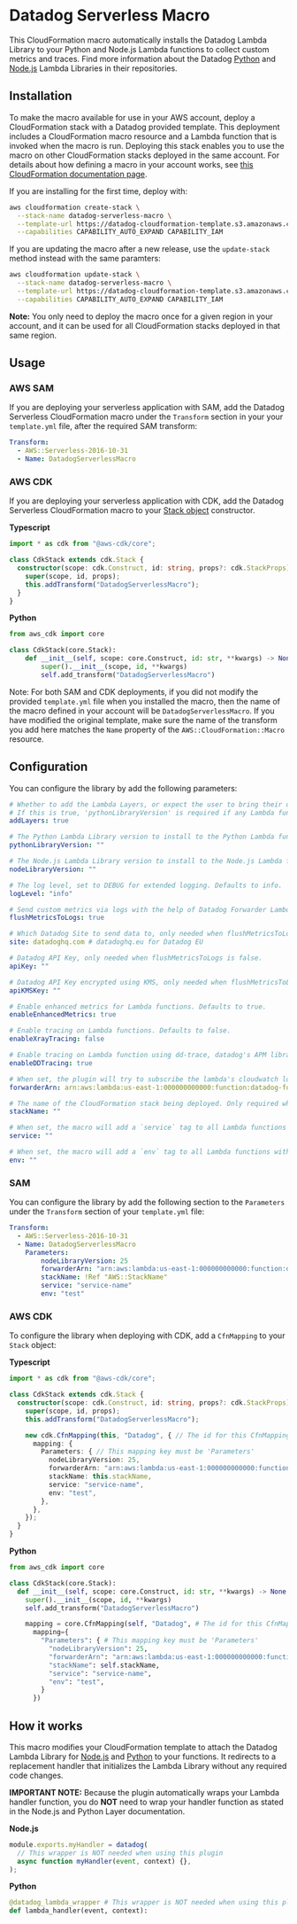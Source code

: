 # Datadog Serverless Macro

This CloudFormation macro automatically installs the Datadog Lambda Library to your Python and Node.js Lambda functions to collect custom metrics and traces. Find more information about the Datadog [Python](https://github.com/DataDog/datadog-lambda-layer-python) and [Node.js](https://github.com/DataDog/datadog-lambda-layer-js) Lambda Libraries in their repositories.

## Installation

To make the macro available for use in your AWS account, deploy a CloudFormation stack with a Datadog provided template. This deployment includes a CloudFormation macro resource and a Lambda function that is invoked when the macro is run. Deploying this stack enables you to use the macro on other CloudFormation stacks deployed in the same account. For details about how defining a macro in your account works, see [this CloudFormation documentation page](https://docs.aws.amazon.com/AWSCloudFormation/latest/UserGuide/template-macros.html).

If you are installing for the first time, deploy with:
```bash
aws cloudformation create-stack \
  --stack-name datadog-serverless-macro \
  --template-url https://datadog-cloudformation-template.s3.amazonaws.com/aws/serverless-macro/latest.yml \
  --capabilities CAPABILITY_AUTO_EXPAND CAPABILITY_IAM
```

If you are updating the macro after a new release, use the `update-stack` method instead with the same paramters:
```bash
aws cloudformation update-stack \
  --stack-name datadog-serverless-macro \
  --template-url https://datadog-cloudformation-template.s3.amazonaws.com/aws/serverless-macro/latest.yml \
  --capabilities CAPABILITY_AUTO_EXPAND CAPABILITY_IAM
```

**Note:** You only need to deploy the macro once for a given region in your account, and it can be used for all CloudFormation stacks deployed in that same region.

## Usage

### AWS SAM

If you are deploying your serverless application with SAM, add the Datadog Serverless CloudFormation macro under the `Transform` section in your your `template.yml` file, after the required SAM transform:

```yaml
Transform:
  - AWS::Serverless-2016-10-31
  - Name: DatadogServerlessMacro
```

### AWS CDK

If you are deploying your serverless application with CDK, add the Datadog Serverless CloudFormation macro to your [Stack object](https://docs.aws.amazon.com/cdk/api/latest/docs/@aws-cdk_core.Stack.html) constructor.

**Typescript**
```typescript
import * as cdk from "@aws-cdk/core";

class CdkStack extends cdk.Stack {
  constructor(scope: cdk.Construct, id: string, props?: cdk.StackProps) {
    super(scope, id, props);
    this.addTransform("DatadogServerlessMacro");
  }
}
```

**Python**
```python
from aws_cdk import core

class CdkStack(core.Stack):
    def __init__(self, scope: core.Construct, id: str, **kwargs) -> None:
        super().__init__(scope, id, **kwargs)
        self.add_transform("DatadogServerlessMacro")
```

Note: For both SAM and CDK deployments, if you did not modify the provided `template.yml` file when you installed the macro, then the name of the macro defined in your account will be `DatadogServerlessMacro`. If you have modified the original template, make sure the name of the transform you add here matches the `Name` property of the `AWS::CloudFormation::Macro` resource.

## Configuration

You can configure the library by add the following parameters:

```yaml
# Whether to add the Lambda Layers, or expect the user to bring their own. Defaults to true.
# If this is true, 'pythonLibraryVersion' is required if any Lambda function has a Python runtime, and 'nodeLibraryVersion' is required if any Lambda function has a Node.js runtime.
addLayers: true

# The Python Lambda Library version to install to the Python Lambda functions. This is required if 'addLayers' is true and you are deploying one or more Python Lambda functions. The latest version is 19.
pythonLibraryVersion: ""

# The Node.js Lambda Library version to install to the Node.js Lambda functions. This is required if 'addLayers' is true and you are deploying one or more Node.js Lambda functions. The latest version is 25.
nodeLibraryVersion: ""

# The log level, set to DEBUG for extended logging. Defaults to info.
logLevel: "info"

# Send custom metrics via logs with the help of Datadog Forwarder Lambda function (recommended). Defaults to true.
flushMetricsToLogs: true

# Which Datadog Site to send data to, only needed when flushMetricsToLogs is false. Defaults to datadoghq.com.
site: datadoghq.com # datadoghq.eu for Datadog EU

# Datadog API Key, only needed when flushMetricsToLogs is false.
apiKey: ""

# Datadog API Key encrypted using KMS, only needed when flushMetricsToLogs is false.
apiKMSKey: ""

# Enable enhanced metrics for Lambda functions. Defaults to true.
enableEnhancedMetrics: true

# Enable tracing on Lambda functions. Defaults to false.
enableXrayTracing: false

# Enable tracing on Lambda function using dd-trace, datadog's APM library. Requires datadog log forwarder to be set up. Defaults to true.
enableDDTracing: true

# When set, the plugin will try to subscribe the lambda's cloudwatch log groups to the forwarder with the given arn.
forwarderArn: arn:aws:lambda:us-east-1:000000000000:function:datadog-forwarder

# The name of the CloudFormation stack being deployed. Only required when forwarderArn is provided and Lambda functions are dynamically named (when the `FunctionName` property isn't provided for a Lambda). For how to add this parameter for SAM and CDK, see examples below.
stackName: ""

# When set, the macro will add a `service` tag to all Lambda functions with the provided value.
service: ""

# When set, the macro will add a `env` tag to all Lambda functions with the provided value.
env: ""
```

### SAM

You can configure the library by add the following section to the `Parameters` under the `Transform` section of your `template.yml` file:

```yaml
Transform:
  - AWS::Serverless-2016-10-31
  - Name: DatadogServerlessMacro
    Parameters: 
        nodeLibraryVersion: 25
        forwarderArn: "arn:aws:lambda:us-east-1:000000000000:function:datadog-forwarder"
        stackName: !Ref "AWS::StackName"
        service: "service-name"
        env: "test"
```

### AWS CDK

To configure the library when deploying with CDK, add a `CfnMapping` to your `Stack` object: 

**Typescript**
```typescript
import * as cdk from "@aws-cdk/core";

class CdkStack extends cdk.Stack {
  constructor(scope: cdk.Construct, id: string, props?: cdk.StackProps) {
    super(scope, id, props);
    this.addTransform("DatadogServerlessMacro");

    new cdk.CfnMapping(this, "Datadog", { // The id for this CfnMapping must be 'Datadog'
      mapping: {
        Parameters: { // This mapping key must be 'Parameters'
          nodeLibraryVersion: 25,
          forwarderArn: "arn:aws:lambda:us-east-1:000000000000:function:datadog-forwarder",
          stackName: this.stackName,
          service: "service-name",
          env: "test",
        },
      },
    });
  }
}
```

**Python**
```python
from aws_cdk import core

class CdkStack(core.Stack):
  def __init__(self, scope: core.Construct, id: str, **kwargs) -> None:
    super().__init__(scope, id, **kwargs)
    self.add_transform("DatadogServerlessMacro")

    mapping = core.CfnMapping(self, "Datadog", # The id for this CfnMapping must be 'Datadog'
      mapping={
        "Parameters": { # This mapping key must be 'Parameters'
          "nodeLibraryVersion": 25,
          "forwarderArn": "arn:aws:lambda:us-east-1:000000000000:function:datadog-forwarder",
          "stackName": self.stackName,
          "service": "service-name",
          "env": "test",
        }
      })
```

## How it works

This macro modifies your CloudFormation template to attach the Datadog Lambda Library for [Node.js](https://github.com/DataDog/datadog-lambda-layer-js) and [Python](https://github.com/DataDog/datadog-lambda-layer-python) to your functions. It redirects to a replacement handler that initializes the Lambda Library without any required code changes.

**IMPORTANT NOTE:** Because the plugin automatically wraps your Lambda handler function, you do **NOT** need to wrap your handler function as stated in the Node.js and Python Layer documentation.

**Node.js**
```js
module.exports.myHandler = datadog(
  // This wrapper is NOT needed when using this plugin
  async function myHandler(event, context) {},
);
```

**Python**
```python
@datadog_lambda_wrapper # This wrapper is NOT needed when using this plugin
def lambda_handler(event, context):
```
